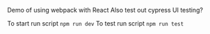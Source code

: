 Demo of using webpack with React
Also test out cypress UI testing?

To start run script `npm run dev`
To test run script `npm run test`



